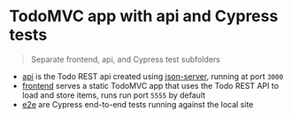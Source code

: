 # TodoMVC app with api and Cypress tests

> Separate frontend, api, and Cypress test subfolders

- [api](./api) is the Todo REST api created using [json-server](https://github.com/typicode/json-server), running at port `3000`
- [frontend](./frontend) serves a static TodoMVC app that uses the Todo REST API to load and store items, runs run port `5555` by default
- [e2e](./e2e) are Cypress end-to-end tests running against the local site
